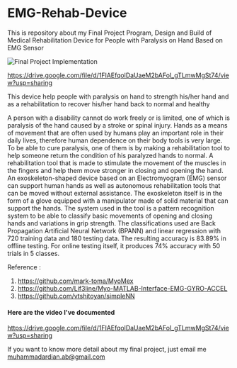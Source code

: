 # EMG-Rehab-Device
This is repository about my Final Project Program, 
Design and Build of Medical Rehabilitation Device for People with Paralysis on Hand Based on EMG Sensor

![Final Project Implementation](https://github.com/muhardianab/EMG-Rehab-Device/blob/master/Final_Project_End.png?raw=true)


https://drive.google.com/file/d/1FIAEfqolDaUaeM2bAFoI_gTLmwMgSt74/view?usp=sharing

This device help people with paralysis on hand to strength his/her hand and as a rehabilitation to recover his/her hand back to normal and healthy

A person with a disability cannot do work freely or is limited, one of which is paralysis of the hand caused by a stroke or spinal injury. 
Hands as a means of movement that are often used by humans play an important role in their daily lives, therefore human dependence on their body tools is very large. 
To be able to cure paralysis, one of them is by making a rehabilitation tool to help someone return the condition of his paralyzed hands to normal. 
A rehabilitation tool that is made to stimulate the movement of the muscles in the fingers and help them move stronger in closing and opening the hand. 
An exoskeleton-shaped device based on an Electromyogram (EMG) sensor can support human hands as well as autonomous rehabilitation tools that can be moved without external assistance. 
The exoskeleton itself is in the form of a glove equipped with a manipulator made of solid material that can support the hands. 
The system used in the tool is a pattern recognition system to be able to classify basic movements of opening and closing hands and variations in grip strength. 
The classifications used are Back Propagation Artificial Neural Network (BPANN) and linear regression with 720 training data and 180 testing data. 
The resulting accuracy is 83.89% in offline testing. For online testing itself, it produces 74% accuracy with 50 trials in 5 classes.

Reference :
1. https://github.com/mark-toma/MyoMex
2. https://github.com/Lif3line/Myo-MATLAB-Interface-EMG-GYRO-ACCEL
3. https://github.com/vtshitoyan/simpleNN

#### Here are the video I've documented
https://drive.google.com/file/d/1FIAEfqolDaUaeM2bAFoI_gTLmwMgSt74/view?usp=sharing

If you want to know more detail about my final project, just email me muhammadardian.ab@gmail.com
